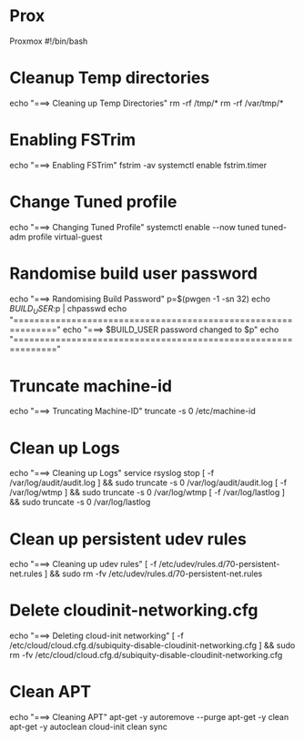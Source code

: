 # Prox
Proxmox 
#!/bin/bash

# Cleanup Temp directories
echo "===> Cleaning up Temp Directories"
rm -rf /tmp/*
rm -rf /var/tmp/*

# Enabling FSTrim
echo "===> Enabling FSTrim"
fstrim -av
systemctl enable fstrim.timer

# Change Tuned profile
echo "===> Changing Tuned Profile"
systemctl enable --now tuned
tuned-adm profile virtual-guest

# Randomise build user password
echo "===> Randomising Build Password"
p=$(pwgen -1 -sn 32)
echo $BUILD_USER:$p | chpasswd
echo "=============================================================="
echo "===> $BUILD_USER password changed to $p"
echo "=============================================================="

# Truncate machine-id
echo "===> Truncating Machine-ID"
truncate -s 0 /etc/machine-id

# Clean up Logs
echo "===> Cleaning up Logs"
service rsyslog stop
[ -f /var/log/audit/audit.log ] && sudo truncate -s 0 /var/log/audit/audit.log
[ -f /var/log/wtmp ] && sudo truncate -s 0 /var/log/wtmp
[ -f /var/log/lastlog ] && sudo truncate -s 0 /var/log/lastlog

# Clean up persistent udev rules
echo "===> Cleaning up udev rules"
[ -f /etc/udev/rules.d/70-persistent-net.rules ] && sudo rm -fv /etc/udev/rules.d/70-persistent-net.rules

# Delete cloudinit-networking.cfg
echo "===> Deleting cloud-init networking"
[ -f /etc/cloud/cloud.cfg.d/subiquity-disable-cloudinit-networking.cfg ] && sudo rm -fv /etc/cloud/cloud.cfg.d/subiquity-disable-cloudinit-networking.cfg

# Clean APT
echo "===> Cleaning APT"
apt-get -y autoremove --purge
apt-get -y clean
apt-get -y autoclean
cloud-init clean
sync
